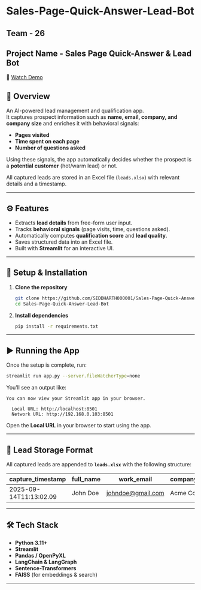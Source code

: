 # Sales-Page-Quick-Answer-Lead-Bot

## Team - 26
## Project Name - Sales Page Quick-Answer & Lead Bot

🎥 [Watch Demo](https://youtu.be/xhdFA_UGAE4)

## 📌 Overview
An AI-powered lead management and qualification app.  
It captures prospect information such as **name, email, company, and company size** and enriches it with behavioral signals:  

- **Pages visited**  
- **Time spent on each page**  
- **Number of questions asked**  

Using these signals, the app automatically decides whether the prospect is a **potential customer** (hot/warm lead) or not.

All captured leads are stored in an Excel file (`leads.xlsx`) with relevant details and a timestamp.

---

## ⚙️ Features
- Extracts **lead details** from free-form user input.  
- Tracks **behavioral signals** (page visits, time, questions asked).  
- Automatically computes **qualification score** and **lead quality**.  
- Saves structured data into an Excel file.  
- Built with **Streamlit** for an interactive UI.  

---

## 🚀 Setup & Installation

1. **Clone the repository**
   ```bash
   git clone https://github.com/SIDDHARTH000001/Sales-Page-Quick-Answer-Lead-Bot.git
   cd Sales-Page-Quick-Answer-Lead-Bot
   ```

2. **Install dependencies**
   ```bash
   pip install -r requirements.txt
   ```

---

## ▶️ Running the App

Once the setup is complete, run:

```bash
streamlit run app.py --server.fileWatcherType=none
```

You’ll see an output like:

```
You can now view your Streamlit app in your browser.

  Local URL: http://localhost:8501
  Network URL: http://192.168.0.103:8501
```

Open the **Local URL** in your browser to start using the app.

---

## 📂 Lead Storage Format

All captured leads are appended to **`leads.xlsx`** with the following structure:

| capture_timestamp     | full_name | work_email                                   | company | qualification_score | lead_quality | pages_visited  | questions_asked | time_to_capture |
| --------------------- | --------- | -------------------------------------------- | ------- | ------------------- | ------------ | -------------- | --------------- | --------------- |
| 2025-09-14T11:13:02.09 | John Doe | [johndoe@gmail.com](mailto:johndoe@gmail.com) | Acme Co | 82                  | hot          | /home, /pricing | 3               | 120             |

---

## 🛠️ Tech Stack

* **Python 3.11+**
* **Streamlit**
* **Pandas / OpenPyXL**
* **LangChain & LangGraph**
* **Sentence-Transformers**
* **FAISS** (for embeddings & search)

---